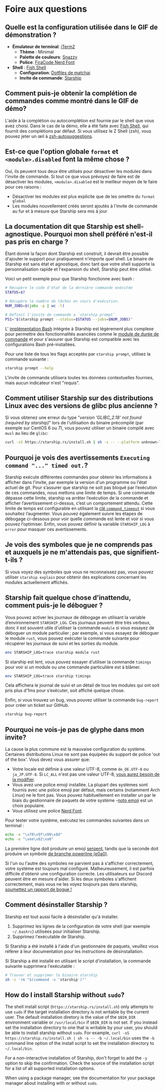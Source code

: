 # Foire aux questions

## Quelle est la configuration utilisée dans le GIF de démonstration ?

- **Émulateur de terminal**: [iTerm2](https://iterm2.com/)
  - **Thème** : Minimal
  - **Palette de couleurs**: [Snazzy](https://github.com/sindresorhus/iterm2-snazzy)
  - **Police**: [FiraCode Nerd Font](https://www.nerdfonts.com/font-downloads)
- **Shell** : [Fish Shell](https://fishshell.com/)
  - **Configuration**: [Dotfiles de matchai](https://github.com/matchai/dotfiles/blob/b6c6a701d0af8d145a8370288c00bb9f0648b5c2/.config/fish/config.fish)
  - **Invite de commande**: [Starship](https://starship.rs/)

## Comment puis-je obtenir la complétion de commandes comme montré dans le GIF de démo?

L'aide à la complétion ou autocomplétion est fournie par le shell que vous avez choisi. Dans le cas de la démo, elle a été faite avec [Fish Shell](https://fishshell.com/), qui fournit des complétions par défaut. Si vous utilisez le Z Shell (zsh), vous pouvez jeter un œil à [zsh-autosuggestions](https://github.com/zsh-users/zsh-autosuggestions).

## Est-ce que l'option globale `format` et `<module>.disabled` font la même chose ?

Oui, ils peuvent tous deux être utilisés pour désactiver les modules dans l'invite de commande. Si tout ce que vous prévoyez de faire est de désactiver les modules, `<module>.disabled` est le meilleur moyen de le faire pour ces raisons :

- Désactiver les modules est plus explicite que de les omettre du `format global`
- Les modules nouvellement créés seront ajoutés à l'invite de commande au fur et à mesure que Starship sera mis à jour

## La documentation dit que Starship est shell-agnostique. Pourquoi mon shell préféré n'est-il pas pris en charge ?

Étant donné la façon dont Starship est construit, il devrait être possible d'ajouter le support pour pratiquement n'importe quel shell. Le binaire de Starship est sans état et agnostique, donc tant que votre shell supporte la personnalisation rapide et l'expansion du shell, Starship peut être utilisé.

Voici un petit exemple pour que Starship fonctionne avec bash :

```sh
# Récupère le code d'état de la dernière commande exécutée
STATUS=$?

# Récupère le nombre de tâches en cours d'exécution.
NUM_JOBS=$(jobs -p | wc -l)

# Définit l'invite de commande a `starship prompt`
PS1="$(starship prompt --status=$STATUS --jobs=$NUM_JOBS)"
```

L' [implémentation Bash](https://github.com/starship/starship/blob/master/src/init/starship.bash) intégrée à Starship est légèrement plus complexe pour permettre des fonctionnalités avancées comme le [module de durée de commande](https://starship.rs/config/#command-duration) et pour s'assurer que Starship est compatible avec les configurations Bash pré-installées.

Pour une liste de tous les flags acceptés par `starship prompt`, utilisez la commande suivante :

```sh
starship prompt --help
```

L'invite de commande utilisera toutes les données contextuelles fournies, mais aucun indicateur n'est "requis".

## Comment utiliser Starship sur des distributions Linux avec des versions de glibc plus ancienne ?

Si vous obtenez une erreur du type "_version 'GLIBC_2.18' not found (required by starship)_" lors de l'utilisation du binaire précompilé (par exemple sur CentOS 6 ou 7), vous pouvez utiliser un binaire compilé avec `musl` au lieu de `glibc`:

```sh
curl -sS https://starship.rs/install.sh | sh -s -- --platform unknown-linux-musl
```

## Pourquoi je vois des avertissements `Executing command "..." timed out.`?

Starship exécute différentes commandes pour obtenir les informations à afficher dans l'invite, par exemple la version d'un programme ou l'état actuel de git. Pour s’assurer que starship ne soit pas bloqué par l’exécution de ces commandes, nous mettons une limite de temps. Si une commande dépasse cette limite, starship va arrêter l’exécution de la commande et afficher l’avertissement ci-dessus, c’est un comportement attendu. Cette limite de temps est configurable en utilisant la [clé `command_timeout`](../config/#prompt) si vous souhaitez l’augmenter. Vous pouvez également suivre les étapes de débogage ci-dessous pour voir quelle commande est lente et voir si vous pouvez l’optimiser. Enfin, vous pouvez définir la variable `STARSHIP_LOG` à `error` pour masquer ces avertissements.

## Je vois des symboles que je ne comprends pas et auxquels je ne m'attendais pas, que signifient-t-ils ?

Si vous voyez des symboles que vous ne reconnaissez pas, vous pouvez utiliser `starship explain` pour obtenir des explications concernant les modules actuellement affichés.

## Starship fait quelque chose d’inattendu, comment puis-je le déboguer ?

Vous pouvez activer les journaux de débogage en utilisant la variable d’environnement `STARSHIP_LOG`. Ces journaux peuvent être très verbeux, donc il est souvent utile d'utiliser la commande `module` si vous essayez de déboguer un module particulier ; par exemple, si vous essayez de déboguer le module `rust`, vous pouvez exécuter la commande suivante pour récupérer les journaux de suivi et les sorties du module.

```sh
env STARSHIP_LOG=trace starship module rust
```

Si starship est lent, vous pouvez essayer d’utiliser la commande `timings` pour voir si un module ou une commande particulière est à blâmer.

```sh
env STARSHIP_LOG=trace starship timings
```

Cela affichera le journal de suivi et un détail de tous les modules qui ont soit pris plus d’1ms pour s’exécuter, soit affiché quelque chose.

Enfin, si vous trouvez un bug, vous pouvez utiliser la commande `bug-report` pour créer un ticket sur GitHub.

```sh
starship bug-report
```

## Pourquoi ne vois-je pas de glyphe dans mon invite?

La cause la plus commune est la mauvaise configuration du système. Certaines distributions Linux ne sont pas équipées du support de police 'out of the box'. Vous devez vous assurer que:

- Votre locale est définie à une valeur UTF-8, comme `de_DE.UTF-8` ou `ja_JP.UTF-8`. Si `LC_ALL` n'est pas une valeur UTF-8, [vous aurez besoin de la modifier](https://www.tecmint.com/set-system-locales-in-linux/).
- Vous avez une police emoji installée. La plupart des systèmes sont fournis avec une police emoji par défaut, mais certains (notamment Arch Linux) ne le font pas. Vous pouvez habituellement en installer un par le biais du gestionnaire de paquets de votre système -[noto emoji](https://www.google.com/get/noto/help/emoji/) est un choix populaire.
- Vous utilisez une police [Nerd Font](https://www.nerdfonts.com/).

Pour tester votre système, exécutez les commandes suivantes dans un terminal :

```sh
echo -e "\xf0\x9f\x90\x8d"
echo -e "\xee\x82\xa0"
```

La première ligne doit produire un emoji [serpent](https://emojipedia.org/snake/), tandis que la seconde doit produire un symbole [de branche powerline (e0a0)](https://github.com/ryanoasis/powerline-extra-symbols#glyphs).

Si l'un ou l'autre des symboles ne parvient pas à s'afficher correctement, votre système est toujours mal configuré. Malheureusement, il est parfois difficile d'obtenir une configuration correcte. Les utilisateurs sur Discord peuvent être en mesure d'aider. Si les deux symboles s'affichent correctement, mais vous ne les voyez toujours pas dans starship, [soumettez un rapport de bogue !](https://github.com/starship/starship/issues/new/choose)

## Comment désinstaller Starship ?

Starship est tout aussi facile à désinstaller qu'à installer.

1. Supprimez les lignes de la configuration de votre shell (par exemple `~/.bashrc`) utilisées pour initialiser Starship.
1. Supprimez l'exécutable de Starship.

Si Starship a été installé à l'aide d'un gestionnaire de paquets, veuillez vous référer à leur documentation pour les instructions de désinstallation.

Si Starship a été installé en utilisant le script d'installation, la commande suivante supprimera l'exécutable :

```sh
# Trouver et supprimer le binaire starship
sh -c 'rm "$(command -v 'starship')"'
```

## How do I install Starship without `sudo`?

The shell install script (`https://starship.rs/install.sh`) only attempts to use `sudo` if the target installation directory is not writable by the current user. The default installation diretory is the value of the `$BIN_DIR` environment variable or `/usr/local/bin` if `$BIN_DIR` is not set. If you instead set the installation directory to one that is writable by your user, you should be able to install starship without `sudo`. For example, `curl -sS https://starship.rs/install.sh | sh -s -- -b ~/.local/bin` uses the `-b` command line option of the install script to set the installation directory to `~/.local/bin`.

For a non-interactive installation of Starship, don't forget to add the `-y` option to skip the confirmation. Check the source of the installation script for a list of all supported installation options.

When using a package manager, see the documentation for your package manager about installing with or without `sudo`.
